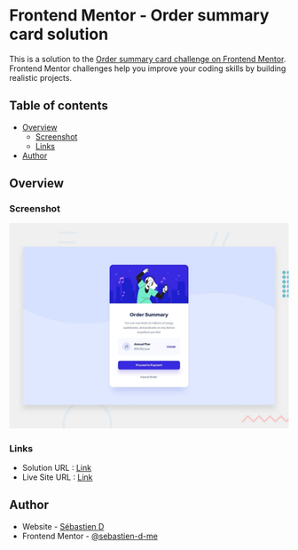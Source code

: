 # Frontend Mentor - Order summary card solution

This is a solution to the [Order summary card challenge on Frontend Mentor](https://www.frontendmentor.io/challenges/order-summary-component-QlPmajDUj). Frontend Mentor challenges help you improve your coding skills by building realistic projects.

## Table of contents

- [Overview](#overview)
  - [Screenshot](#screenshot)
  - [Links](#links)
- [Author](#author)

## Overview

### Screenshot

![](./design/desktop-preview.jpg)

### Links

- Solution URL : [Link](https://www.frontendmentor.io/solutions/order-summary-component-1RpwT8SvDP)
- Live Site URL : [Link](https://sebastien-d-me.github.io/Frontend-Mentor/newbie/order-summary-component/)

## Author

- Website - [Sébastien D](https://sebastien-d.me/)
- Frontend Mentor - [@sebastien-d-me](https://www.frontendmentor.io/profile/sebastien-d-me)

